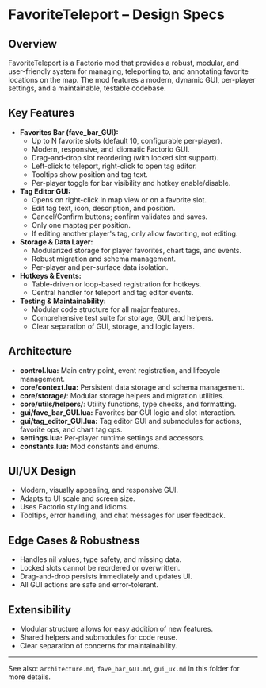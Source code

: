 # FavoriteTeleport – Design Specs

## Overview
FavoriteTeleport is a Factorio mod that provides a robust, modular, and user-friendly system for managing, teleporting to, and annotating favorite locations on the map. The mod features a modern, dynamic GUI, per-player settings, and a maintainable, testable codebase.

## Key Features
- **Favorites Bar (fave_bar_GUI):**
  - Up to N favorite slots (default 10, configurable per-player).
  - Modern, responsive, and idiomatic Factorio GUI.
  - Drag-and-drop slot reordering (with locked slot support).
  - Left-click to teleport, right-click to open tag editor.
  - Tooltips show position and tag text.
  - Per-player toggle for bar visibility and hotkey enable/disable.
- **Tag Editor GUI:**
  - Opens on right-click in map view or on a favorite slot.
  - Edit tag text, icon, description, and position.
  - Cancel/Confirm buttons; confirm validates and saves.
  - Only one maptag per position.
  - If editing another player's tag, only allow favoriting, not editing.
- **Storage & Data Layer:**
  - Modularized storage for player favorites, chart tags, and events.
  - Robust migration and schema management.
  - Per-player and per-surface data isolation.
- **Hotkeys & Events:**
  - Table-driven or loop-based registration for hotkeys.
  - Central handler for teleport and tag editor events.
- **Testing & Maintainability:**
  - Modular code structure for all major features.
  - Comprehensive test suite for storage, GUI, and helpers.
  - Clear separation of GUI, storage, and logic layers.

## Architecture
- **control.lua:** Main entry point, event registration, and lifecycle management.
- **core/context.lua:** Persistent data storage and schema management.
- **core/storage/**: Modular storage helpers and migration utilities.
- **core/utils/helpers/**: Utility functions, type checks, and formatting.
- **gui/fave_bar_GUI.lua:** Favorites bar GUI logic and slot interaction.
- **gui/tag_editor_GUI.lua:** Tag editor GUI and submodules for actions, favorite ops, and chart tag ops.
- **settings.lua:** Per-player runtime settings and accessors.
- **constants.lua:** Mod constants and enums.

## UI/UX Design
- Modern, visually appealing, and responsive GUI.
- Adapts to UI scale and screen size.
- Uses Factorio styling and idioms.
- Tooltips, error handling, and chat messages for user feedback.

## Edge Cases & Robustness
- Handles nil values, type safety, and missing data.
- Locked slots cannot be reordered or overwritten.
- Drag-and-drop persists immediately and updates UI.
- All GUI actions are safe and error-tolerant.

## Extensibility
- Modular structure allows for easy addition of new features.
- Shared helpers and submodules for code reuse.
- Clear separation of concerns for maintainability.

---

See also: `architecture.md`, `fave_bar_GUI.md`, `gui_ux.md` in this folder for more details.
